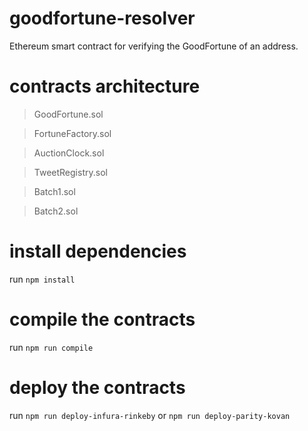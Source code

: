 # goodfortune-resolver
Ethereum smart contract for verifying the GoodFortune of an address.

# contracts architecture
> GoodFortune.sol

> FortuneFactory.sol

> AuctionClock.sol

> TweetRegistry.sol

> Batch1.sol

> Batch2.sol


# install dependencies
run ```npm install```

# compile the contracts
run ```npm run compile```


# deploy the contracts
run ```npm run deploy-infura-rinkeby```
or ```npm run deploy-parity-kovan```




